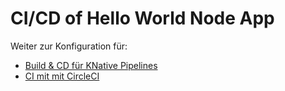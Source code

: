 # CI/CD of Hello World Node App

Weiter zur Konfiguration für:

- [Build & CD für KNative Pipelines](CircleCI.md)
- [CI mit mit CircleCI](KNativePipelines.md)

